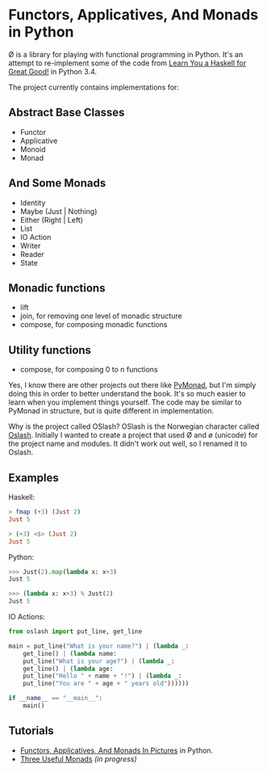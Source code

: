 # Functors, Applicatives, And Monads in Python

Ø is a library for playing with functional programming in Python. It's
an attempt to re-implement some of the code from
[Learn You a Haskell for Great Good!](http://learnyouahaskell.com/) in
Python 3.4.

The project currently contains implementations for:

## Abstract Base Classes

 - Functor
 - Applicative
 - Monoid
 - Monad

## And Some Monads

 - Identity
 - Maybe (Just | Nothing)
 - Either (Right | Left)
 - List
 - IO Action
 - Writer
 - Reader
 - State

## Monadic functions

- lift
- join, for removing one level of monadic structure
- compose, for composing monadic functions

## Utility functions

 - compose, for composing 0 to n functions

Yes, I know there are other projects out there like
[PyMonad](https://bitbucket.org/jason_delaat/pymonad/), but I'm simply doing
this in order to better understand the book. It's so much easier to learn when
you implement things yourself. The code may be similar to PyMonad in structure,
but is quite different in implementation.

Why is the project called OSlash? OSlash is the Norwegian character called
[Oslash](http://en.wikipedia.org/wiki/Ø). Initially I wanted to create a
project that used Ø and ø (unicode) for the project name and modules. It didn't
work out well, so I renamed it to Oslash.

## Examples

Haskell:
```haskell
> fmap (+3) (Just 2)
Just 5

> (+3) <$> (Just 2)
Just 5
```

Python:
```python
>>> Just(2).map(lambda x: x+3)
Just 5

>>> (lambda x: x+3) % Just(2)
Just 5

```

IO Actions:

```python
from oslash import put_line, get_line

main = put_line("What is your name?") | (lambda _:
    get_line() | (lambda name:
    put_line("What is your age?") | (lambda _:
    get_line() | (lambda age:
    put_line("Hello " + name + "!") | (lambda _:
    put_line("You are " + age + " years old"))))))

if __name__ == "__main__":
    main()
```

## Tutorials

* [Functors, Applicatives, And Monads In Pictures](https://github.com/dbrattli/oslash/wiki/Functors,-Applicatives,-And-Monads-In-Pictures) in Python.
* [Three Useful Monads](https://github.com/dbrattli/OSlash/wiki/Three-Useful-Monads) _(in progress)_
